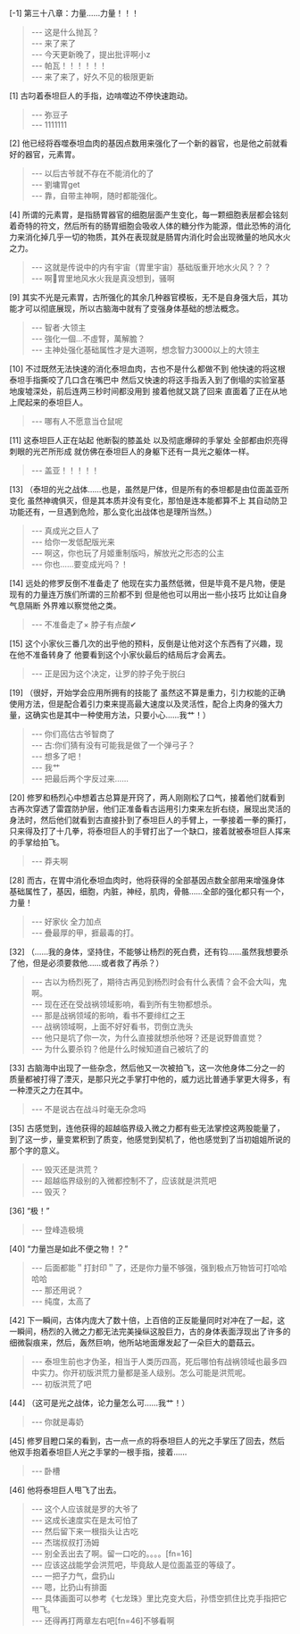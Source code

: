 
[-1] 第三十八章：力量……力量！！！
>--- 这是什么抛瓦？<br>
>--- 来了来了<br>
>--- 今天更新晚了，提出批评啊小z<br>
>--- 帕瓦！！！！！！<br>
>--- 来了来了，好久不见的极限更新<br>

[1] 古叼着泰坦巨人的手指，边啃噬边不停快速跑动。
>--- 弥豆子<br>
>--- 1111111<br>

[2] 他已经将吞噬泰坦血肉的基因点数用来强化了一个新的器官，也是他之前就看好的器官，元素胃。
>--- 以后古爷就不存在不能消化的了<br>
>--- 劉墉胃get<br>
>--- 靠，自带主神啊，随时都能强化。<br>

[4] 所谓的元素胃，是指肠胃器官的细胞层面产生变化，每一颗细胞表层都会铭刻着奇特的符文，然后所有的肠胃细胞会吸收人体的糖分作为能源，借此恐怖的消化力来消化掉几乎一切的物质，其外在表现就是肠胃内消化时会出现微量的地风水火之力。
>--- 这就是传说中的内有宇宙（胃里宇宙）基础版重开地水火风？？？<br>
>--- 啊🤔胃里地风水火我是真没想到，骚啊<br>

[9] 其实不光是元素胃，古所强化的其余几种器官模板，无不是自身强大后，其功能才可以彻底展现，所以古脑海中就有了变强身体基础的想法概念。
>--- 智者·大领主<br>
>--- 強化一個…不虛腎，萬解膽？<br>
>--- 主神处强化基础属性才是大道啊，想念智力3000以上的大领主<br>

[10] 不过既然无法快速的消化泰坦血肉，古也不是什么都做不到 他快速的将这根泰坦手指撕咬了几口含在嘴巴中 然后又快速的将这手指丢入到了倒塌的实验室基地废墟深处，前后连两三秒时间都没用到 接着他就又跳了回来 直面着了正在从地上爬起来的泰坦巨人。
>--- 哪有人不愿意当仓鼠呢<br>

[11] 这泰坦巨人正在站起 他断裂的膝盖处 以及彻底爆碎的手掌处 全部都由炽亮得刺眼的光芒所形成 就仿佛在泰坦巨人的身躯下还有一具光之躯体一样。
>--- 盖亚！！！！！<br>

[13] （泰坦的光之战体……也是，虽然是尸体，但是所有的泰坦都是由位面盖亚所变化 虽然神魂俱灭，但是其本质并没有变化，那怕是连本能都算不上 其自动防卫功能还有，一旦遇到危险，那么变化出战体也是理所当然。）
>--- 真成光之巨人了<br>
>--- 给你一发低配版光来<br>
>--- 啊这，你也玩了月姬重制版吗，解放光之形态的公主<br>
>--- 你也……要变成光吗？！<br>

[14] 远处的修罗反倒不准备走了 他现在实力虽然低微，但是毕竟不是凡物，便是现有的力量连万族们所谓的三阶都不到 但是他也可以用出一些小技巧 比如让自身气息隔断 外界难以察觉他之类。
>--- 不准备走了×
脖子有点酸✔<br>

[15] 这个小家伙三番几次的出乎他的预料，反倒是让他对这个东西有了兴趣，现在他不准备转身了 他要看到这个小家伙最后的结局后才会离去。
>--- 正是因为这个决定，让罗的脖子免于脱臼<br>

[19] （很好，开始学会应用所拥有的技能了 虽然这不算是重力，引力权能的正确使用方法，但是配合着引力束来提高最大速度以及灵活性，配合上肉身的强大力量，这确实也是其中一种使用方法，只要小心……我艹！）
>--- 你们高估古爷智商了<br>
>--- 古:你们猜有没有可能我是做了一个弹弓子？<br>
>--- 想多了吧！<br>
>--- 我艹<br>
>--- 把最后两个字反过来……<br>

[20] 修罗和杨烈心中想着古总算是开窍了，两人刚刚松了口气，接着他们就看到古再次穿透了雷霆防护层，他们正准备看古运用引力束来左折右绕，展现出灵活的身法时，然后他们就看到古直接扑到了泰坦巨人的手臂上，一拳接着一拳的撕打，只来得及打了十几拳，将泰坦巨人的手臂打出了一个缺口，接着就被泰坦巨人挥来的手掌给拍飞。
>--- 莽夫啊<br>

[28] 而古，在胃中消化泰坦血肉时，他将获得的全部基因点数全部用来增强身体基础属性了，基因，细胞，内脏，神经，肌肉，骨骼……全部的强化都只有一个，力量！
>--- 好家伙 全力加点<br>
>--- 疊最厚的甲，捱最毒的打。<br>

[32] （……我的身体，坚持住，不能够让杨烈的死白费，还有钧……虽然我想要杀了他，但是必须要救他……或者救了再杀？）
>--- 古以为杨烈死了，期待古再见到杨烈时会有什么表情？会不会大叫，鬼啊。<br>
>--- 现在还在受战祸领域影响，看到所有生物都想杀。<br>
>--- 那是战祸领域的影响，看书不要绯红之王<br>
>--- 战祸领域啊，上面不好好看书，罚倒立洗头<br>
>--- 他只是坑了你一次，为什么直接就想杀他呀？还是说野兽直觉？<br>
>--- 为什么要杀钧？他是什么时候知道自己被坑了的<br>

[33] 古脑海中出现了一些杂念，然后他又一次被拍飞，这一次他身体二分之一的质量都被打得了湮灭，是那只光之手掌打中他的，威力远比普通手掌更大得多，有一种湮灭之力在其中。
>--- 不是说古在战斗时毫无杂念吗<br>

[35] 古感觉到，连他获得的超越临界级入微之力都有些无法掌控这两股能量了，到了这一步，量变累积到了质变，他感觉到契机了，他也感觉到了当初姐姐所说的那个字的意义。
>--- 毁灭还是洪荒？<br>
>--- 超越临界级别的入微都控制不了，应该就是洪荒吧<br>
>--- 毁灭？<br>

[36] “极！”
>--- 登峰造极境<br>

[40] “力量岂是如此不便之物！？”
>--- 后面都能＂打封印＂了，还是你力量不够强，强到极点万物皆可打哈哈哈哈<br>
>--- 那还用说？<br>
>--- 纯度，太高了<br>

[42] 下一瞬间，古体内庞大了数十倍，上百倍的正反能量同时对冲在了一起，这一瞬间，杨烈的入微之力都无法完美操纵这股巨力，古的身体表面浮现出了许多的细微裂痕来，然后，轰然巨响，他所站地面爆发起了一朵巨大的蘑菇云。
>--- 泰坦生前也才伪圣，相当于人类历四高，死后哪怕有战祸领域也最多四中实力。你开初版洪荒力量都是圣人级别。怎么可能是洪荒呢。<br>
>--- 初版洪荒了吧<br>

[44] （这可是光之战体，论力量怎么可……我艹！）
>--- 你就是毒奶<br>

[45] 修罗目瞪口呆的看到，古一点一点的将泰坦巨人的光之手掌压了回去，然后他双手抱着泰坦巨人光之手掌的一根手指，接着……
>--- 卧槽<br>

[46] 他将泰坦巨人甩飞了出去。
>--- 这个人应该就是罗的大爷了<br>
>--- 这成长速度实在是太可怕了<br>
>--- 然后留下来一根指头让古吃<br>
>--- 杰瑞叔叔打汤姆<br>
>--- 别全丢出去了啊。留一口吃的。。。。[fn=16]<br>
>--- 应该这战能学会洪荒吧，毕竟敌人是位面盖亚的等级了。<br>
>--- 一把子力气，盘扔山<br>
>--- 嗯，比扔山有排面<br>
>--- 具体画面可以参考《七龙珠》里比克变大后，孙悟空抓住比克手指把它甩飞。<br>
>--- 还得再打两章左右吧[fn=46]不够看啊<br>
